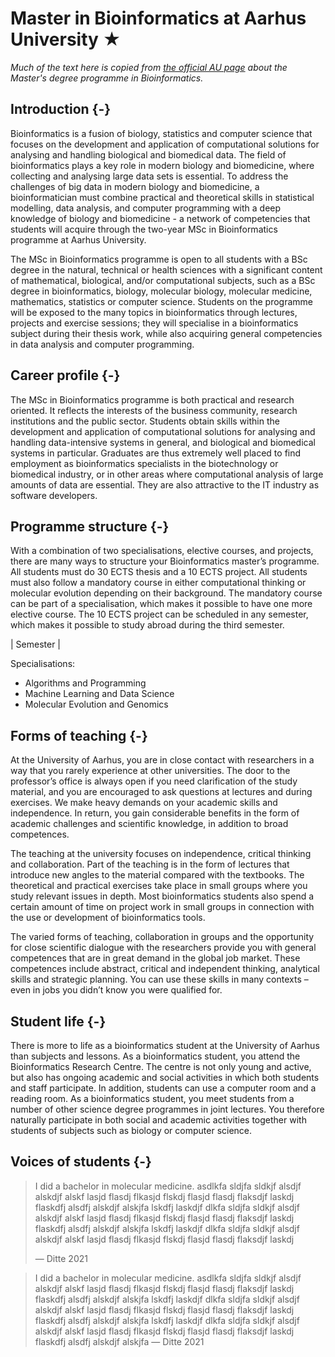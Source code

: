 
# Master in Bioinformatics at Aarhus University ★

*Much of the text here is copied from [the official AU page](https://kandidat.au.dk/en/bioinformatics/) about the Master's degree programme in Bioinformatics.*
  
## Introduction {-}
Bioinformatics is a fusion of biology, statistics and computer science that focuses on the development and application of computational solutions for analysing and handling biological and biomedical data. The field of bioinformatics plays a key role in modern biology and biomedicine, where collecting and analysing large data sets is essential. To address the challenges of big data in modern biology and biomedicine, a bioinformatician must combine practical and theoretical skills in statistical modelling, data analysis, and computer programming with a deep knowledge of biology and biomedicine -  a network of competencies that students will acquire through the two-year MSc in Bioinformatics programme at Aarhus University.

The MSc in Bioinformatics programme is open to all students with a BSc degree in the natural, technical or health sciences with a significant content of mathematical, biological, and/or computational subjects, such as a BSc degree in bioinformatics, biology, molecular biology, molecular medicine, mathematics, statistics or computer science. Students on the programme will be exposed to the many topics in bioinformatics through lectures, projects and exercise sessions; they will specialise in a bioinformatics subject during their thesis work, while also acquiring general competencies in data analysis and computer programming.

## Career profile {-}
The MSc in Bioinformatics programme is both practical and research oriented. It reflects the interests of the business community, research institutions and the public sector. Students obtain skills within the development and application of computational solutions for analysing and handling data-intensive systems in general, and biological and biomedical systems in particular. Graduates are thus extremely well placed to find employment as bioinformatics specialists in the biotechnology or biomedical industry, or in other areas where computational analysis of large amounts of data are essential. They are also attractive to the IT industry as software developers.

## Programme structure {-}
With a combination of two specialisations, elective courses, and projects, there are many ways to structure your Bioinformatics master’s programme. All students must do 30 ECTS thesis and a 10 ECTS project. All students must also follow a mandatory course in either computational thinking or molecular evolution depending on their background. The mandatory course can be part of a specialisation, which makes it possible to have one more elective course. The 10 ECTS project can be scheduled in any semester, which makes it possible to study abroad during the third semester. 

| Semester |


Specialisations:

- Algorithms and Programming
- Machine Learning and Data Science
- Molecular Evolution and Genomics

## Forms of teaching {-}
At the University of Aarhus, you are in close contact with researchers in a way that you rarely experience at other universities. The door to the professor’s office is always open if you need clarification of the study material, and you are encouraged to ask questions at lectures and during exercises. We make heavy demands on your academic skills and independence. In return, you gain considerable benefits in the form of academic challenges and scientific knowledge, in addition to broad competences.

The teaching at the university focuses on independence, critical thinking and collaboration. Part of the teaching is in the form of lectures that introduce new angles to the material compared with the textbooks. The theoretical and practical exercises take place in small groups where you study relevant issues in depth. Most bioinformatics students also spend a certain amount of time on project work in small groups in connection with the use or development of bioinformatics tools.

The varied forms of teaching, collaboration in groups and the opportunity for close scientific dialogue with the researchers provide you with general competences that are in great demand in the global job market. These competences include abstract, critical and independent thinking, analytical skills and strategic planning. You can use these skills in many contexts – even in jobs you didn’t know you were qualified for.

## Student life {-}
There is more to life as a bioinformatics student at the University of Aarhus than subjects and lessons. As a bioinformatics student, you attend the Bioinformatics Research Centre. The centre is not only young and active, but also has ongoing academic and social activities in which both students and staff participate. In addition, students can use a computer room and a reading room. As a bioinformatics student, you meet students from a number of other science degree programmes in joint lectures. You therefore naturally participate in both social and academic activities together with students of subjects such as biology or computer science. 

## Voices of students {-}


> I did a bachelor in molecular medicine. asdlkfa sldjfa sldkjf alsdjf alskdjf alskf lasjd flasdj flkasjd flskdj flasjd flasdj flaksdjf laskdj flaskdfj alsdfj alskdjf alskjfa lskdfj laskdjf dlkfa sldjfa sldkjf alsdjf alskdjf alskf lasjd flasdj flkasjd flskdj flasjd flasdj flaksdjf laskdj flaskdfj alsdfj alskdjf alskjfa lskdfj laskdjf dlkfa sldjfa sldkjf alsdjf alskdjf alskf lasjd flasdj flkasjd flskdj flasjd flasdj flaksdjf laskdj
> 
>  &mdash; Ditte 2021

> I did a bachelor in molecular medicine. asdlkfa sldjfa sldkjf alsdjf alskdjf alskf lasjd flasdj flkasjd flskdj flasjd flasdj flaksdjf laskdj flaskdfj alsdfj alskdjf alskjfa lskdfj laskdjf dlkfa sldjfa sldkjf alsdjf alskdjf alskf lasjd flasdj flkasjd flskdj flasjd flasdj flaksdjf laskdj flaskdfj alsdfj alskdjf alskjfa lskdfj laskdjf dlkfa sldjfa sldkjf alsdjf alskdjf alskf lasjd flasdj flkasjd flskdj flasjd flasdj flaksdjf laskdj flaskdfj alsdfj alskdjf alskjfa 
> &mdash; Ditte 2021